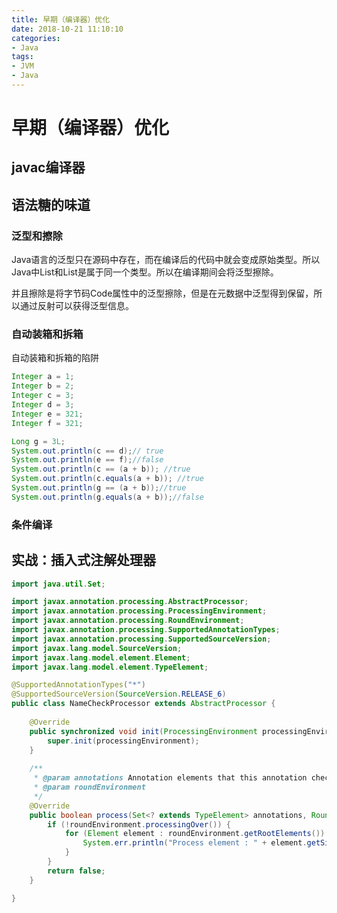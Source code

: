 ```yaml
---
title: 早期（编译器）优化
date: 2018-10-21 11:10:10
categories:  
- Java
tags: 
- JVM
- Java
---
```


# 早期（编译器）优化

## javac编译器

## 语法糖的味道
### 泛型和擦除
Java语言的泛型只在源码中存在，而在编译后的代码中就会变成原始类型。所以Java中List<String>和List<Integer>是属于同一个类型。所以在编译期间会将泛型擦除。

并且擦除是将字节码Code属性中的泛型擦除，但是在元数据中泛型得到保留，所以通过反射可以获得泛型信息。

### 自动装箱和拆箱
自动装箱和拆箱的陷阱

``` java
Integer a = 1;
Integer b = 2;
Integer c = 3;
Integer d = 3;
Integer e = 321;
Integer f = 321;

Long g = 3L;
System.out.println(c == d);// true
System.out.println(e == f);//false
System.out.println(c == (a + b)); //true
System.out.println(c.equals(a + b)); //true
System.out.println(g == (a + b));//true
System.out.println(g.equals(a + b));//false

```

### 条件编译

## 实战：插入式注解处理器

``` java
import java.util.Set;

import javax.annotation.processing.AbstractProcessor;
import javax.annotation.processing.ProcessingEnvironment;
import javax.annotation.processing.RoundEnvironment;
import javax.annotation.processing.SupportedAnnotationTypes;
import javax.annotation.processing.SupportedSourceVersion;
import javax.lang.model.SourceVersion;
import javax.lang.model.element.Element;
import javax.lang.model.element.TypeElement;

@SupportedAnnotationTypes("*")
@SupportedSourceVersion(SourceVersion.RELEASE_6)
public class NameCheckProcessor extends AbstractProcessor {
	
	@Override
	public synchronized void init(ProcessingEnvironment processingEnvironment) {
		super.init(processingEnvironment);
	}
	
	/**
	 * @param annotations Annotation elements that this annotation checker can handle
	 * @param roundEnvironment 
	 */
	@Override
	public boolean process(Set<? extends TypeElement> annotations, RoundEnvironment roundEnvironment) {
		if (!roundEnvironment.processingOver()) {
			for (Element element : roundEnvironment.getRootElements()) {
				System.err.println("Process element : " + element.getSimpleName());
			}
		}
		return false;
	}

}
```


